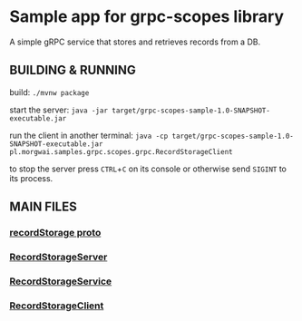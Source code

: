 # Sample app for grpc-scopes library

A simple gRPC service that stores and retrieves records from a DB.


## BUILDING & RUNNING

build: `./mvnw package`

start the server: `java -jar target/grpc-scopes-sample-1.0-SNAPSHOT-executable.jar`

run the client in another terminal: `java -cp target/grpc-scopes-sample-1.0-SNAPSHOT-executable.jar pl.morgwai.samples.grpc.scopes.grpc.RecordStorageClient`

to stop the server press `CTRL`+`C` on its console or otherwise send `SIGINT` to its process.


## MAIN FILES

### [recordStorage proto](src/main/proto/recordStorage.proto)

### [RecordStorageServer](src/main/java/pl/morgwai/samples/grpc/scopes/grpc/RecordStorageServer.java)

### [RecordStorageService](src/main/java/pl/morgwai/samples/grpc/scopes/grpc/RecordStorageService.java)

### [RecordStorageClient](src/main/java/pl/morgwai/samples/grpc/scopes/grpc/RecordStorageClient.java)
